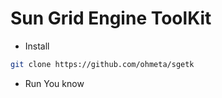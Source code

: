 # Sun Grid Engine ToolKit

* Install
```bash
git clone https://github.com/ohmeta/sgetk
```

* Run
You know


